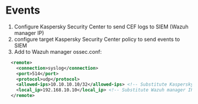# Events

1. Configure Kaspersky Security Center to send CEF logs to SIEM (Wazuh manager IP)
2. configure target Kaspersky Security Center policy to send events to SIEM
3. Add to Wazuh manager ossec.conf:
 <!-- KSC events -->
```xml  
  <remote>
    <connection>syslog</connection>
    <port>514</port>
    <protocol>udp</protocol>
    <allowed-ips>10.10.10.10/32</allowed-ips> <!-- Substitute Kaspersky server IP [10.10.10.10] to actual one -->
    <local_ip>192.168.10.10</local_ip> <!-- Substitute Wazuh manager IP [192.168.10.10] to actual one -->
  </remote>
```
